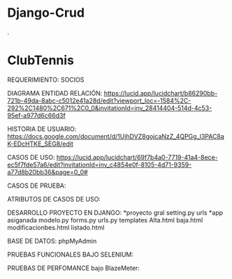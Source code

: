 # Django-Crud
.
# ClubTennis
REQUERIMIENTO: SOCIOS  



DIAGRAMA ENTIDAD RELACIÓN: https://lucid.app/lucidchart/b86290bb-721b-49da-8abc-c5012e41a28d/edit?viewport_loc=-1584%2C-292%2C1480%2C671%2C0_0&invitationId=inv_28414404-514d-4c53-95ef-a977d6c66d3f


HISTORIA DE USUARIO: https://docs.google.com/document/d/1UjhDVZ8gojcaNzZ_4QPGg_l3PAC8aK-EDcHTKE_SEG8/edit


CASOS DE USO: https://lucid.app/lucidchart/69f7b4a0-7719-41a4-8ece-ec5f7fde57a6/edit?invitationId=inv_c4854e0f-8105-4d71-9359-a77d8b20bb36&page=0_0#


CASOS DE PRUEBA: 


ATRIBUTOS DE CASOS DE USO:


DESARROLLO PROYECTO EN DJANGO:
*proyecto gral
setting.py
urls
*app asiganada
modelo.py
forms.py
urls.py
templates
Alta.html
baja.html
modificacionbes.html
listado.html


BASE DE DATOS:
phpMyAdmin


PRUEBAS FUNCIONALES BAJO SELENIUM:



PRUEBAS DE PERFOMANCE bajo BlazeMeter:





